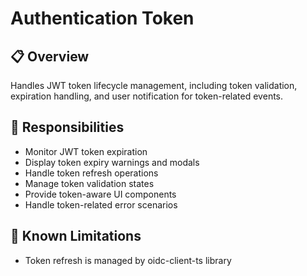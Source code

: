 # Authentication Token

## 📋 Overview
Handles JWT token lifecycle management, including token validation, expiration handling, and user notification for token-related events.

## 🎯 Responsibilities
- Monitor JWT token expiration
- Display token expiry warnings and modals
- Handle token refresh operations
- Manage token validation states
- Provide token-aware UI components
- Handle token-related error scenarios

## 🚧 Known Limitations
- Token refresh is managed by oidc-client-ts library
